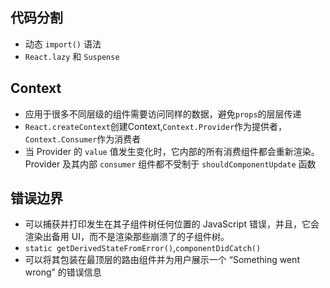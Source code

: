 ## 代码分割
+ 动态 `import()` 语法
+ `React.lazy` 和 `Suspense`

## Context
+ 应用于很多不同层级的组件需要访问同样的数据，避免`props`的层层传递
+ `React.createContext`创建Context,`Context.Provider`作为提供者，`Context.Consumer`作为消费者
+ 当 Provider 的 `value` 值发生变化时，它内部的所有消费组件都会重新渲染。Provider 及其内部 `consumer` 组件都不受制于 `shouldComponentUpdate` 函数

## 错误边界
+ 可以捕获并打印发生在其子组件树任何位置的 JavaScript 错误，并且，它会渲染出备用 UI，而不是渲染那些崩溃了的子组件树。
+ `static getDerivedStateFromError()`,`componentDidCatch()`
+ 可以将其包装在最顶层的路由组件并为用户展示一个 “Something went wrong” 的错误信息

